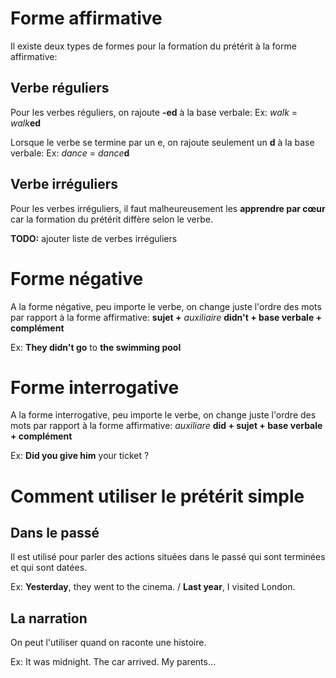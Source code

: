 # Forme affirmative

Il existe deux types de formes pour la formation du prétérit à la forme affirmative:
## Verbe réguliers

Pour les verbes réguliers, on rajoute **-ed** à la base verbale:
Ex: *walk* = *walk***ed**

Lorsque le verbe se termine par un e, on rajoute seulement un **d** à la base verbale:
Ex: *dance* = *dance***d**
## Verbe irréguliers

Pour les verbes irréguliers, il faut malheureusement les **apprendre par cœur** car la formation du prétérit diffère selon le verbe.

**TODO:** ajouter liste de verbes irréguliers
# Forme négative

A la forme négative, peu importe le verbe, on change juste l'ordre des mots par rapport à la forme affirmative:
**sujet +** *auxiliaire* **didn't + base verbale + complément**

Ex:  **They didn't go** to **the swimming pool**
# Forme interrogative

A la forme interrogative, peu importe le verbe, on change juste l'ordre des mots par rapport à la forme affirmative:
*auxiliare* **did + sujet + base verbale + complément**

Ex: **Did you give him** your ticket ?
# Comment utiliser le prétérit simple
## Dans le passé

Il est utilisé pour parler des actions situées dans le passé qui sont terminées et qui sont datées.

Ex: **Yesterday**, they went to the cinema. / **Last year**, I visited London.
## La narration

On peut l'utiliser quand on raconte une histoire.

Ex: It was midnight. The car arrived. My parents…